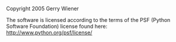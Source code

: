 Copyright 2005 Gerry Wiener

The software is licensed according to the terms of the PSF (Python Software Foundation) license found here: http://www.python.org/psf/license/
